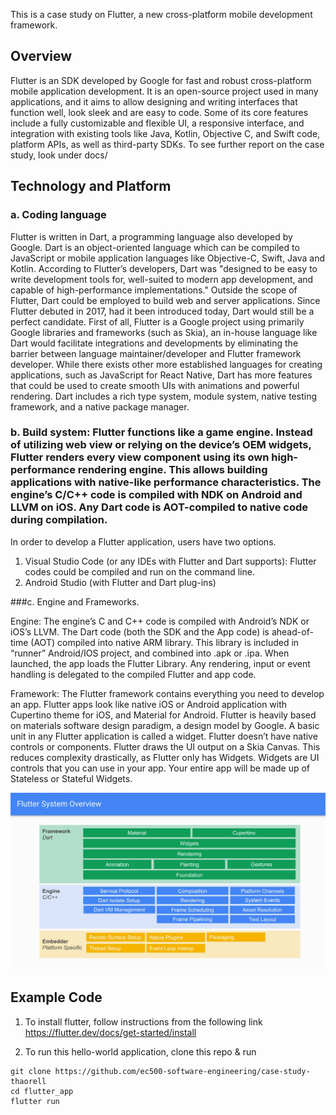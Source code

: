 This is a case study on Flutter, a new cross-platform mobile development framework.

## Overview
Flutter is an SDK developed by Google for fast and robust cross-platform mobile application development. It is an open-source project used in many applications, and it aims to allow designing and writing interfaces that function well, look sleek and are easy to code. Some of its core features include a fully customizable and flexible UI, a responsive interface, and integration with existing tools like Java, Kotlin, Objective C, and Swift code, platform APIs, as well as third-party SDKs.
To see further report on the case study, look under docs/

## Technology and Platform
### a.	Coding language

Flutter is written in Dart, a programming language also developed by Google. Dart is an object-oriented language which can be compiled to JavaScript or mobile application languages like Objective-C, Swift, Java and Kotlin. According to Flutter’s developers, Dart was "designed to be easy to write development tools for, well-suited to modern app development, and capable of high-performance implementations." Outside the scope of Flutter, Dart could be employed to build web and server applications.
Since Flutter debuted in 2017, had it been introduced today, Dart would still be a perfect candidate. First of all, Flutter is a Google project using primarily Google libraries and frameworks (such as Skia), an in-house language like Dart would facilitate integrations and developments by eliminating the barrier between language maintainer/developer and Flutter framework developer. While there exists other more established languages for creating applications, such as JavaScript for React Native, Dart has more features that could be used to create smooth UIs with animations and powerful rendering. Dart includes a rich type system, module system, native testing framework, and a native package manager. 

### b.	Build system: Flutter functions like a game engine. Instead of utilizing web view or relying on the device’s OEM widgets, Flutter renders every view component using its own high-performance rendering engine. This allows building applications with native-like performance characteristics. The engine’s C/C++ code is compiled with NDK on Android and LLVM on iOS. Any Dart code is AOT-compiled to native code during compilation.

In order to develop a Flutter application, users have two options.
1.	Visual Studio Code (or any IDEs with Flutter and Dart supports): Flutter codes could be compiled and run on the command line.
2.	Android Studio (with Flutter and Dart plug-ins)

###c.	Engine and Frameworks.

Engine: The engine’s C and C++ code is compiled with Android’s NDK or iOS’s LLVM. The Dart code (both the SDK and the App code) is ahead-of-time (AOT) compiled into native ARM library. This library is included in “runner” Android/IOS project, and combined into .apk or .ipa. When launched, the app loads the Flutter Library. Any rendering, input or event handling is delegated to the compiled Flutter and app code.
 

Framework: The Flutter framework contains everything you need to develop an app. Flutter apps look like native iOS or Android application with Cupertino theme for iOS, and Material for Android.
Flutter is heavily based on materials software design paradigm, a design model by Google. A basic unit in any Flutter application is called a widget. Flutter doesn’t have native controls or components. Flutter draws the UI output on a Skia Canvas. This reduces complexity drastically, as Flutter only has Widgets. Widgets are UI controls that you can use in your app. Your entire app will be made up of Stateless or Stateful Widgets. 

![Image of Architecture](docs/flutter_overview.jpg)

## Example Code 
1. To install flutter, follow instructions from the following link
https://flutter.dev/docs/get-started/install

2. To run this hello-world application, clone this repo & run
```
git clone https://github.com/ec500-software-engineering/case-study-thaorell
cd flutter_app
flutter run
```